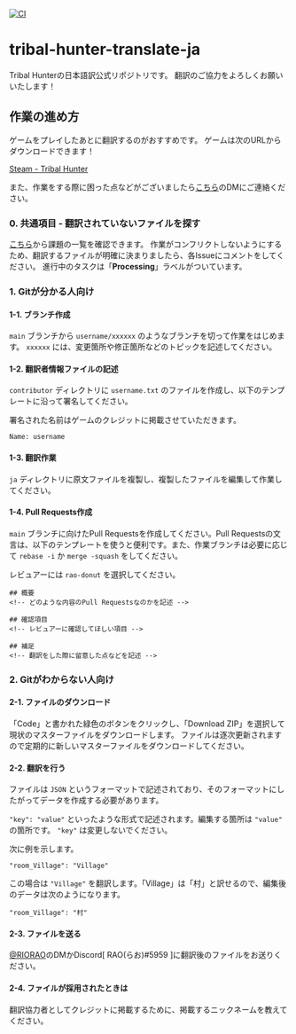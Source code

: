 [![CI](https://github.com/rao-donut/tribal-hunter-translate-ja/actions/workflows/checkJSON.yml/badge.svg?branch=main)](https://github.com/rao-donut/tribal-hunter-translate-ja/actions/workflows/checkJSON.yml)

# tribal-hunter-translate-ja

Tribal Hunterの日本語訳公式リポジトリです。
翻訳のご協力をよろしくお願いいたします！

## 作業の進め方

ゲームをプレイしたあとに翻訳するのがおすすめです。
ゲームは次のURLからダウンロードできます！

[Steam - Tribal Hunter](https://store.steampowered.com/app/1379870/Tribal_Hunter/)

また、作業をする際に困った点などがございましたら[こちら](https://twitter.com/RIORAO)のDMにご連絡ください。

### 0. 共通項目 - 翻訳されていないファイルを探す

[こちら](https://github.com/rao-donut/tribal-hunter-translate-ja/issues)から課題の一覧を確認できます。
作業がコンフリクトしないようにするため、翻訳するファイルが明確に決まりましたら、各Issueにコメントをしてください。
進行中のタスクは「**Processing**」ラベルがついています。

### 1. Gitが分かる人向け

#### 1-1. ブランチ作成

`main` ブランチから `username/xxxxxx` のようなブランチを切って作業をはじめます。 `xxxxxx` には、変更箇所や修正箇所などのトピックを記述してください。

#### 1-2. 翻訳者情報ファイルの記述

`contributor` ディレクトリに `username.txt` のファイルを作成し、以下のテンプレートに沿って署名してください。

署名された名前はゲームのクレジットに掲載させていただきます。

```
Name: username
```

#### 1-3. 翻訳作業

`ja` ディレクトリに原文ファイルを複製し、複製したファイルを編集して作業してください。

#### 1-4. Pull Requests作成

`main` ブランチに向けたPull Requestsを作成してください。Pull Requestsの文言は、以下のテンプレートを使うと便利です。また、作業ブランチは必要に応じて `rebase -i` か `merge -squash` をしてください。

レビュアーには `rao-donut` を選択してください。

```
## 概要
<!-- どのような内容のPull Requestsなのかを記述 -->

## 確認項目
<!-- レビュアーに確認してほしい項目 -->

## 補足
<!-- 翻訳をした際に留意した点などを記述 -->
```

### 2. Gitがわからない人向け

#### 2-1. ファイルのダウンロード

「Code」と書かれた緑色のボタンをクリックし、「Download ZIP」を選択して現状のマスターファイルをダウンロードします。
ファイルは逐次更新されますので定期的に新しいマスターファイルをダウンロードしてください。

#### 2-2. 翻訳を行う

ファイルは `JSON` というフォーマットで記述されており、そのフォーマットにしたがってデータを作成する必要があります。

`"key": "value"` といったような形式で記述されます。編集する箇所は `"value"` の箇所です。 `"key"` は変更しないでください。

次に例を示します。

```
"room_Village": "Village"
```

この場合は `"Village"` を翻訳します。「Village」は「村」と訳せるので、編集後のデータは次のようになります。

```
"room_Village": "村"
```

#### 2-3. ファイルを送る

[@RIORAO](https://twitter.com/RIORAO)のDMかDiscord[ RAO(らお)#5959 ]に翻訳後のファイルをお送りください。

#### 2-4. ファイルが採用されたときは

翻訳協力者としてクレジットに掲載するために、掲載するニックネームを教えてください。
